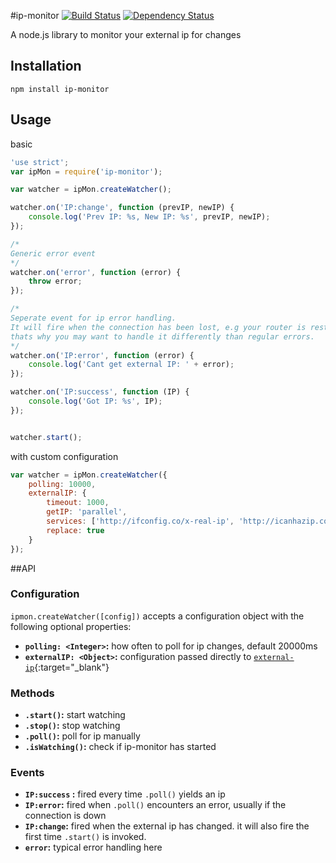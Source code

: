 #ip-monitor [![Build Status](https://travis-ci.org/J-Chaniotis/ip-monitor.svg)](https://travis-ci.org/J-Chaniotis/ip-monitor) [![Dependency Status](https://david-dm.org/j-Chaniotis/ip-monitor.svg)](https://david-dm.org/j-Chaniotis/ip-monitor)


A node.js library to monitor your external ip for changes

## Installation
`npm install ip-monitor`

## Usage
basic
```javascript
'use strict';
var ipMon = require('ip-monitor');

var watcher = ipMon.createWatcher();

watcher.on('IP:change', function (prevIP, newIP) {
    console.log('Prev IP: %s, New IP: %s', prevIP, newIP);
});

/*
Generic error event
*/
watcher.on('error', function (error) {
    throw error;
});

/*
Seperate event for ip error handling.
It will fire when the connection has been lost, e.g your router is restarting,
thats why you may want to handle it differently than regular errors.
*/
watcher.on('IP:error', function (error) {
    console.log('Cant get external IP: ' + error);
});

watcher.on('IP:success', function (IP) {
    console.log('Got IP: %s', IP);
});


watcher.start();

```

with custom configuration
```javascript
var watcher = ipMon.createWatcher({
    polling: 10000,
    externalIP: {
        timeout: 1000,
        getIP: 'parallel',
        services: ['http://ifconfig.co/x-real-ip', 'http://icanhazip.com/'],
        replace: true
    }
});
```

##API

### Configuration
`ipmon.createWatcher([config])` accepts a configuration object with the following optional properties:
* <b>`polling: <Integer>`:</b> how often to poll for ip changes, default 20000ms
* <b>`externalIP: <Object>`:</b> configuration passed directly to [`external-ip`](https://github.com/J-Chaniotis/external-ip/blob/master/README.md){:target="_blank"}

### Methods
* <b>`.start()`:</b> start watching
* <b>`.stop()`:</b> stop watching
* <b>`.poll()`:</b> poll for ip manually
* <b>`.isWatching()`:</b> check if ip-monitor has started

### Events
* <b>`IP:success` :</b> fired every time `.poll()` yields an ip
* <b>`IP:error`:</b> fired when `.poll()` encounters an error, usually if the connection is down
* <b>`IP:change`:</b> fired when the external ip has changed. it will also fire the first time `.start()` is invoked.
* <b>`error`:</b> typical error handling here
